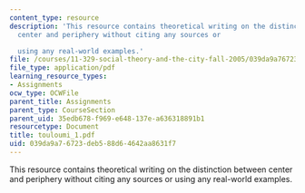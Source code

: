 ```yaml
---
content_type: resource
description: 'This resource contains theoretical writing on the distinction between
  center and periphery without citing any sources or

  using any real-world examples.'
file: /courses/11-329-social-theory-and-the-city-fall-2005/039da9a76723deb588d64642aa8631f7_touloumi_1.pdf
file_type: application/pdf
learning_resource_types:
- Assignments
ocw_type: OCWFile
parent_title: Assignments
parent_type: CourseSection
parent_uid: 35edb678-f969-e648-137e-a636318891b1
resourcetype: Document
title: touloumi_1.pdf
uid: 039da9a7-6723-deb5-88d6-4642aa8631f7
---
```

This resource contains theoretical writing on the distinction between center and periphery without citing any sources or
using any real-world examples.

